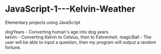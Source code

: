# JavaScript-1---Kelvin-Weather
Elementary projects using JavaScript

dogYears - Converting human's age into dog years.<br />
kelvin - Converting Kelvin to Celsius, then to Fahrenheit.
magicBall - The user will be able to input a question, then my program will output a random fortune.
